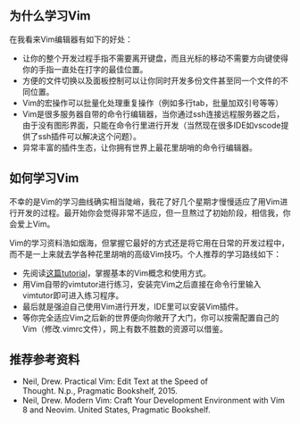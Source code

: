 ## 为什么学习Vim
在我看来Vim编辑器有如下的好处：

- 让你的整个开发过程手指不需要离开键盘，而且光标的移动不需要方向键使得你的手指一直处在打字的最佳位置。
- 方便的文件切换以及面板控制可以让你同时开发多份文件甚至同一个文件的不同位置。
- Vim的宏操作可以批量化处理重复操作（例如多行tab，批量加双引号等等）
- Vim是很多服务器自带的命令行编辑器，当你通过ssh连接远程服务器之后，由于没有图形界面，只能在命令行里进行开发（当然现在很多IDE如vscode提供了ssh插件可以解决这个问题）。
- 异常丰富的插件生态，让你拥有世界上最花里胡哨的命令行编辑器。

## 如何学习Vim
不幸的是Vim的学习曲线确实相当陡峭，我花了好几个星期才慢慢适应了用Vim进行开发的过程。最开始你会觉得非常不适应，但一旦熬过了初始阶段，相信我，你会爱上Vim。

Vim的学习资料浩如烟海，但掌握它最好的方式还是将它用在日常的开发过程中，而不是一上来就去学各种花里胡哨的高级Vim技巧。个人推荐的学习路线如下：

- 先阅读[这篇tutorial](https://missing.csail.mit.edu/2020/editors/)，掌握基本的Vim概念和使用方式。
- 用Vim自带的vimtutor进行练习，安装完Vim之后直接在命令行里输入vimtutor即可进入练习程序。
- 最后就是强迫自己使用Vim进行开发，IDE里可以安装Vim插件。
- 等你完全适应Vim之后新的世界便向你敞开了大门，你可以按需配置自己的Vim（修改.vimrc文件），网上有数不胜数的资源可以借鉴。

## 推荐参考资料
- Neil, Drew. Practical Vim: Edit Text at the Speed of Thought. N.p., Pragmatic Bookshelf, 2015.
- Neil, Drew. Modern Vim: Craft Your Development Environment with Vim 8 and Neovim. United States, Pragmatic Bookshelf.